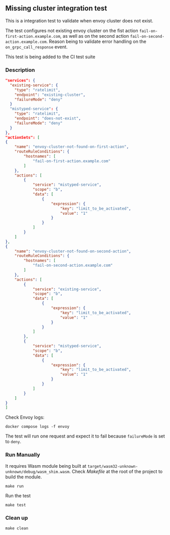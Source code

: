 ## Missing cluster integration test

This is a integration test to validate when envoy cluster does not exist.

The test configures not existing envoy cluster on the fist action `fail-on-first-action.example.com`, 
as well as on the second action `fail-on-second-action.example.com`. Reason being to validate
error handling on the `on_grpc_call_response` event.

This test is being added to the CI test suite

### Description

```json
"services": {
  "existing-service": {
    "type": "ratelimit",
    "endpoint": "existing-cluster",
    "failureMode": "deny"
  }
  "mistyped-service": {
    "type": "ratelimit",
    "endpoint": "does-not-exist",
    "failureMode": "deny"
  }
},
"actionSets": [
{
    "name": "envoy-cluster-not-found-on-first-action",
    "routeRuleConditions": {
        "hostnames": [
            "fail-on-first-action.example.com"
        ]
    },
    "actions": [
        {
            "service": "mistyped-service",
            "scope": "b",
            "data": [
                {
                    "expression": {
                        "key": "limit_to_be_activated",
                        "value": "1"
                    }
                }
            ]
        }
    ]
},
{
    "name": "envoy-cluster-not-found-on-second-action",
    "routeRuleConditions": {
        "hostnames": [
            "fail-on-second-action.example.com"
        ]
    },
    "actions": [
        {
            "service": "existing-service",
            "scope": "b",
            "data": [
                {
                    "expression": {
                        "key": "limit_to_be_activated",
                        "value": "1"
                    }
                }
            ]
        },
        {
            "service": "mistyped-service",
            "scope": "b",
            "data": [
                {
                    "expression": {
                        "key": "limit_to_be_activated",
                        "value": "1"
                    }
                }
            ]
        }
    ]
}
]
```

Check Envoy logs:

```
docker compose logs -f envoy
```

The test will run one request and expect it to fail because `failureMode` is set to `deny`.

### Run Manually

It requires Wasm module being built at `target/wasm32-unknown-unknown/debug/wasm_shim.wasm`.
Check *Makefile* at the root of the project to build the module.

```
make run
```

Run the test

```
make test
```

### Clean up

```
make clean
```

